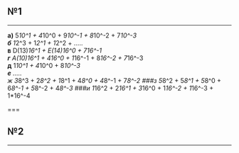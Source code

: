 ## №1
---
**а)** 5*10^1 + 4*10^0 + 9*10^-1 + 8*10^-2 + 7*10^-3 </br>
**б** 1*2^3 + 1*2^1 + 1*2^2 + ..... </br>
**в** D(13)*16^1 + E(14)*16^0 + 7*16^-1 </br>
**г** A(10)*16^1 + 4*16^0 + 1*16^-1 + 8*16^-2 + 7*16^-3 </br>
**д** 1*10^1 + 4*10^0 + 8*10^-3 </br>
**е** ..... </br>
ж
3*8^3 + 2*8^2 + 1*8^1 + 4*8^0 + 4*8^-1 + 7*8^-2
###з
5*8^2 + 5*8^1 + 5*8^0 + 6*8^-1 + 5*8^-2 + 4*8^-3
###и
1*16^2 + 2*16^1 + 3*16^0 + 1*16^-2 + 1*16^-3 + 1*16^-4

===
## №2
---
